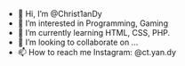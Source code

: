 - 👋 Hi, I’m @Christ1anDy
- 👀 I’m interested in Programming, Gaming
- 🌱 I’m currently learning HTML, CSS, PHP.
- 💞️ I’m looking to collaborate on ...
- 📫 How to reach me Instagram: @ct.yan.dy

<!---
Christ1anDy/Christ1anDy is a ✨ special ✨ repository because its `README.md` (this file) appears on your GitHub profile.
You can click the Preview link to take a look at your changes.
--->
